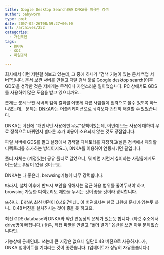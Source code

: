 ```yaml
---
title: Google Desktop Search와과 DNKA를 이용한 검색
author: babyworm
type: post
date: 2007-02-26T08:59:27+00:00
url: /archives/252
categories:
  - 개인적인
tags:
  - DKNA
  - GDS
  - 파일검색

---
```

회사에서 이런 저런걸 해보고 있는데, 그 중에 하나가 &#8220;검색 기능이 있는 문서 백업 서버&#8221;입니다. 문서 보관 서버를 만들고 파일 검색 툴로 Google desktop search(이후 GDS)을 생각한 것은 저에게는 무척이나 자연스러운 일이었습니다. PC 상에서도 GDS를 사용하여 많은 도움을 받고 있으니까요..

  


문제는 문서 보관 서버의 검색 결과를 어떻게 다른 사람들이 원격으로 볼수 있도록 하느냐였는데..&nbsp; 문제는 [DNKA][1]라는 어플리케이션으로 생각보다 간단히 해결할 수 있었습니다. 

  


DNKA는 이전에 &#8220;개인적인 사용에만 무료&#8221;정책이었는데, 이번에 모든 사용에 대하여 무료 정책으로 바뀌면서 별다른 추가 비용이 소요되지 않는 것도 장점입니다. 

  


파일 서버에 GDS를 깔고 설정에서 검색할 디렉토리를 지정하고(실은 검색에서 제외할 디렉토리를 추가하는 방식이지요..), DNKA를 이용하여 연동시키면 끝입니다. 

  


폴더 자체는 (계정있는) 공유 폴더로 걸었으니, 뭐 이런 저런거 싫어하는 사람들에게도 어느정도 부담이 없을 것이구요..

  


DNKA는 다 좋은데, browsing기능이 너무 강력합니다. 

  


따라서, 설치 이후에 반드시 보안을 위해서는 접근 허용 범위를 줄여두셔야 하고, browsing 가능한 디렉토리도 제한을 두시는 것이 좋을 것이라 생각합니다. 

  


또하나.. DKNA 최신 버젼이 0.49.7인데.. 이 버젼에서는 한글 지원에 문제가 있는듯 하니.. 0.48 버젼을 설치하시는 것이 좋을 듯 하고요.. 

  


최신 GDS database와 DNKA와 약간 연동상의 문제가 있는듯 합니다. (타켓 주소에서 drive명이 빠집니다.) 물론, 직접 파일을 안열고 &#8220;폴더 열기&#8221; 옵션을 쓰면 아무 문제없습니다만.. 

  


기능상에 문제인데.. 쓰는데 큰 지장은 없으니 일단 0.48 버젼으로 사용하시다가, DNKA 업데이트를 기다리는 것이 좋겠습니다. (업데이트가 상당히 자유롭습니다.)

 [1]: http://www.dnka.com/